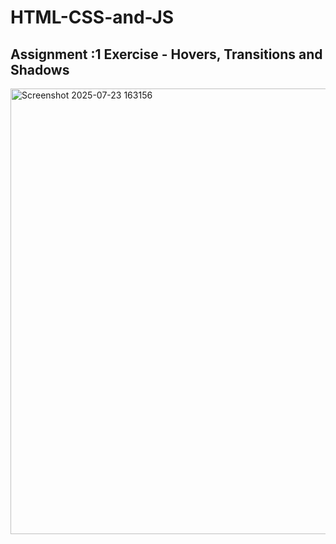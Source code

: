 # HTML-CSS-and-JS
## Assignment :1 Exercise - Hovers, Transitions and Shadows
<img width="1485" height="713" alt="Screenshot 2025-07-23 163156" src="https://github.com/user-attachments/assets/f7603679-d675-4d6e-8719-2aeea05e9b93" />
